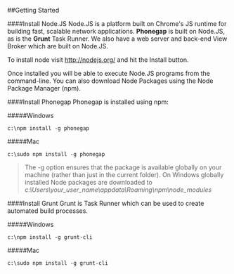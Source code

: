 ##Getting Started

####Install Node.JS
Node.JS is a platform built on Chrome's JS runtime for building fast, scalable network applications.  **Phonegap** is built on Node.JS, as is the **Grunt** Task Runner.  We also have a web server and back-end View Broker which are built on Node.JS.

To install node visit http://nodejs.org/ and hit the Install button.

Once installed you will be able to execute Node.JS programs from the command-line.  You can also download Node Packages using the Node Package Manager (npm).


####Install Phonegap
Phonegap is installed using npm:

#####Windows
```
c:\npm install -g phonegap
```

#####Mac
```
c:\sudo npm install -g phonegap
```

> The -g option ensures that the package is available globally on your machine (rather than just in the current folder).  On Windows globally installed Node packages are downloaded to *c:\Users\your_user_name\appdata\Roaming\npm\node_modules*


####Install Grunt
Grunt is Task Runner which can be used to create automated build processes.  

#####Windows
```
c:\npm install -g grunt-cli
```

#####Mac
```
c:\sudo npm install -g grunt-cli
```





